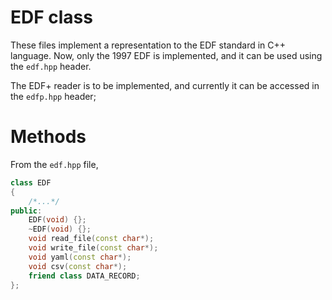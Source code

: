 # EDF class

These files implement a representation to the EDF standard in C++ language. Now, only the 1997 EDF is implemented, and it can be used using the `edf.hpp` header.

The EDF+ reader is to be implemented, and currently it can be accessed in the `edfp.hpp` header;

# Methods

From the `edf.hpp` file,

``` C++
class EDF
{
	/*...*/
public:
	EDF(void) {};
	~EDF(void) {};
	void read_file(const char*);
	void write_file(const char*);
	void yaml(const char*);
	void csv(const char*);
	friend class DATA_RECORD;
};
```
